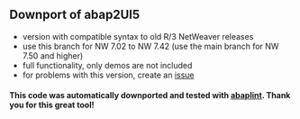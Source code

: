 ## Downport of abap2UI5

* version with compatible syntax to old R/3 NetWeaver releases
* use this branch for NW 7.02 to NW 7.42 (use the main branch for NW 7.50 and higher)
* full functionality, only demos are not included
* for problems with this version, create an [issue](https://github.com/oblomov-dev/ABAP2UI5/issues)

#### This code was automatically downported and tested with [abaplint](https://abaplint.org/). Thank you for this great tool!
